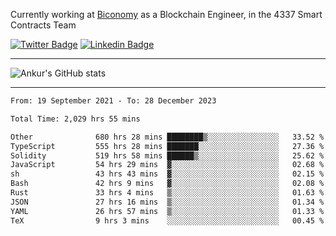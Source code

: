 Currently working at [Biconomy](https://biconomy.io/) as a Blockchain Engineer, in the 4337 Smart Contracts Team

 [![Twitter Badge](https://img.shields.io/badge/-@ankurdubey521-1ca0f1?style=flat-square&labelColor=1ca0f1&logo=twitter&logoColor=white&link=https://twitter.com/ankurdubey521)](https://twitter.com/ankurdubey521) [![Linkedin Badge](https://img.shields.io/badge/-ankurdubey521-blue?style=flat-square&logo=Linkedin&logoColor=white&link=https://www.linkedin.com/in/ankurdubey521/)](https://www.linkedin.com/in/ankurdubey521/)

<hr/>

![Ankur's GitHub stats](https://github-readme-stats.vercel.app/api?username=ankurdubey521&count_private=true&theme=radical)

<hr/>

<!--START_SECTION:waka-->

```txt
From: 19 September 2021 - To: 28 December 2023

Total Time: 2,029 hrs 55 mins

Other              680 hrs 28 mins ████████▒░░░░░░░░░░░░░░░░   33.52 %
TypeScript         555 hrs 28 mins ███████░░░░░░░░░░░░░░░░░░   27.36 %
Solidity           519 hrs 58 mins ██████▒░░░░░░░░░░░░░░░░░░   25.62 %
JavaScript         54 hrs 29 mins  ▓░░░░░░░░░░░░░░░░░░░░░░░░   02.68 %
sh                 43 hrs 43 mins  ▓░░░░░░░░░░░░░░░░░░░░░░░░   02.15 %
Bash               42 hrs 9 mins   ▓░░░░░░░░░░░░░░░░░░░░░░░░   02.08 %
Rust               33 hrs 4 mins   ▒░░░░░░░░░░░░░░░░░░░░░░░░   01.63 %
JSON               27 hrs 16 mins  ▒░░░░░░░░░░░░░░░░░░░░░░░░   01.34 %
YAML               26 hrs 57 mins  ▒░░░░░░░░░░░░░░░░░░░░░░░░   01.33 %
TeX                9 hrs 3 mins    ░░░░░░░░░░░░░░░░░░░░░░░░░   00.45 %
```

<!--END_SECTION:waka-->
